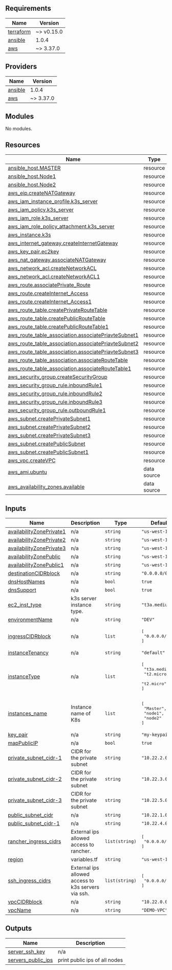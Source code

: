 ## Requirements

| Name | Version |
|------|---------|
| <a name="requirement_terraform"></a> [terraform](#requirement\_terraform) | ~> v0.15.0 |
| <a name="requirement_ansible"></a> [ansible](#requirement\_ansible) | 1.0.4 |
| <a name="requirement_aws"></a> [aws](#requirement\_aws) | ~> 3.37.0 |

## Providers

| Name | Version |
|------|---------|
| <a name="provider_ansible"></a> [ansible](#provider\_ansible) | 1.0.4 |
| <a name="provider_aws"></a> [aws](#provider\_aws) | ~> 3.37.0 |

## Modules

No modules.

## Resources

| Name | Type |
|------|------|
| [ansible_host.MASTER](https://registry.terraform.io/providers/nbering/ansible/1.0.4/docs/resources/host) | resource |
| [ansible_host.Node1](https://registry.terraform.io/providers/nbering/ansible/1.0.4/docs/resources/host) | resource |
| [ansible_host.Node2](https://registry.terraform.io/providers/nbering/ansible/1.0.4/docs/resources/host) | resource |
| [aws_eip.createNATGateway](https://registry.terraform.io/providers/hashicorp/aws/latest/docs/resources/eip) | resource |
| [aws_iam_instance_profile.k3s_server](https://registry.terraform.io/providers/hashicorp/aws/latest/docs/resources/iam_instance_profile) | resource |
| [aws_iam_policy.k3s_server](https://registry.terraform.io/providers/hashicorp/aws/latest/docs/resources/iam_policy) | resource |
| [aws_iam_role.k3s_server](https://registry.terraform.io/providers/hashicorp/aws/latest/docs/resources/iam_role) | resource |
| [aws_iam_role_policy_attachment.k3s_server](https://registry.terraform.io/providers/hashicorp/aws/latest/docs/resources/iam_role_policy_attachment) | resource |
| [aws_instance.k3s](https://registry.terraform.io/providers/hashicorp/aws/latest/docs/resources/instance) | resource |
| [aws_internet_gateway.createInternetGateway](https://registry.terraform.io/providers/hashicorp/aws/latest/docs/resources/internet_gateway) | resource |
| [aws_key_pair.ec2key](https://registry.terraform.io/providers/hashicorp/aws/latest/docs/resources/key_pair) | resource |
| [aws_nat_gateway.associateNATGateway](https://registry.terraform.io/providers/hashicorp/aws/latest/docs/resources/nat_gateway) | resource |
| [aws_network_acl.createNetworkACL](https://registry.terraform.io/providers/hashicorp/aws/latest/docs/resources/network_acl) | resource |
| [aws_network_acl.createNetworkACL1](https://registry.terraform.io/providers/hashicorp/aws/latest/docs/resources/network_acl) | resource |
| [aws_route.associatePrivate_Route](https://registry.terraform.io/providers/hashicorp/aws/latest/docs/resources/route) | resource |
| [aws_route.createInternet_Access](https://registry.terraform.io/providers/hashicorp/aws/latest/docs/resources/route) | resource |
| [aws_route.createInternet_Access1](https://registry.terraform.io/providers/hashicorp/aws/latest/docs/resources/route) | resource |
| [aws_route_table.createPrivateRouteTable](https://registry.terraform.io/providers/hashicorp/aws/latest/docs/resources/route_table) | resource |
| [aws_route_table.createPublicRouteTable](https://registry.terraform.io/providers/hashicorp/aws/latest/docs/resources/route_table) | resource |
| [aws_route_table.createPublicRouteTable1](https://registry.terraform.io/providers/hashicorp/aws/latest/docs/resources/route_table) | resource |
| [aws_route_table_association.associatePriavteSubnet1](https://registry.terraform.io/providers/hashicorp/aws/latest/docs/resources/route_table_association) | resource |
| [aws_route_table_association.associatePriavteSubnet2](https://registry.terraform.io/providers/hashicorp/aws/latest/docs/resources/route_table_association) | resource |
| [aws_route_table_association.associatePriavteSubnet3](https://registry.terraform.io/providers/hashicorp/aws/latest/docs/resources/route_table_association) | resource |
| [aws_route_table_association.associateRouteTable](https://registry.terraform.io/providers/hashicorp/aws/latest/docs/resources/route_table_association) | resource |
| [aws_route_table_association.associateRouteTable1](https://registry.terraform.io/providers/hashicorp/aws/latest/docs/resources/route_table_association) | resource |
| [aws_security_group.createSecurityGroup](https://registry.terraform.io/providers/hashicorp/aws/latest/docs/resources/security_group) | resource |
| [aws_security_group_rule.inboundRule1](https://registry.terraform.io/providers/hashicorp/aws/latest/docs/resources/security_group_rule) | resource |
| [aws_security_group_rule.inboundRule2](https://registry.terraform.io/providers/hashicorp/aws/latest/docs/resources/security_group_rule) | resource |
| [aws_security_group_rule.inboundRule3](https://registry.terraform.io/providers/hashicorp/aws/latest/docs/resources/security_group_rule) | resource |
| [aws_security_group_rule.outboundRule1](https://registry.terraform.io/providers/hashicorp/aws/latest/docs/resources/security_group_rule) | resource |
| [aws_subnet.createPrivateSubnet1](https://registry.terraform.io/providers/hashicorp/aws/latest/docs/resources/subnet) | resource |
| [aws_subnet.createPrivateSubnet2](https://registry.terraform.io/providers/hashicorp/aws/latest/docs/resources/subnet) | resource |
| [aws_subnet.createPrivateSubnet3](https://registry.terraform.io/providers/hashicorp/aws/latest/docs/resources/subnet) | resource |
| [aws_subnet.createPublicSubnet](https://registry.terraform.io/providers/hashicorp/aws/latest/docs/resources/subnet) | resource |
| [aws_subnet.createPublicSubnet1](https://registry.terraform.io/providers/hashicorp/aws/latest/docs/resources/subnet) | resource |
| [aws_vpc.createVPC](https://registry.terraform.io/providers/hashicorp/aws/latest/docs/resources/vpc) | resource |
| [aws_ami.ubuntu](https://registry.terraform.io/providers/hashicorp/aws/latest/docs/data-sources/ami) | data source |
| [aws_availability_zones.available](https://registry.terraform.io/providers/hashicorp/aws/latest/docs/data-sources/availability_zones) | data source |

## Inputs

| Name | Description | Type | Default | Required |
|------|-------------|------|---------|:--------:|
| <a name="input_availabilityZonePrivate1"></a> [availabilityZonePrivate1](#input\_availabilityZonePrivate1) | n/a | `string` | `"us-west-1a"` | no |
| <a name="input_availabilityZonePrivate2"></a> [availabilityZonePrivate2](#input\_availabilityZonePrivate2) | n/a | `string` | `"us-west-1a"` | no |
| <a name="input_availabilityZonePrivate3"></a> [availabilityZonePrivate3](#input\_availabilityZonePrivate3) | n/a | `string` | `"us-west-1b"` | no |
| <a name="input_availabilityZonePublic"></a> [availabilityZonePublic](#input\_availabilityZonePublic) | n/a | `string` | `"us-west-1b"` | no |
| <a name="input_availabilityZonePublic1"></a> [availabilityZonePublic1](#input\_availabilityZonePublic1) | n/a | `string` | `"us-west-1a"` | no |
| <a name="input_destinationCIDRblock"></a> [destinationCIDRblock](#input\_destinationCIDRblock) | n/a | `string` | `"0.0.0.0/0"` | no |
| <a name="input_dnsHostNames"></a> [dnsHostNames](#input\_dnsHostNames) | n/a | `bool` | `true` | no |
| <a name="input_dnsSupport"></a> [dnsSupport](#input\_dnsSupport) | n/a | `bool` | `true` | no |
| <a name="input_ec2_inst_type"></a> [ec2\_inst\_type](#input\_ec2\_inst\_type) | k3s server instance type. | `string` | `"t3a.medium"` | no |
| <a name="input_environmentName"></a> [environmentName](#input\_environmentName) | n/a | `string` | `"DEV"` | no |
| <a name="input_ingressCIDRblock"></a> [ingressCIDRblock](#input\_ingressCIDRblock) | n/a | `list` | <pre>[<br>  "0.0.0.0/0"<br>]</pre> | no |
| <a name="input_instanceTenancy"></a> [instanceTenancy](#input\_instanceTenancy) | n/a | `string` | `"default"` | no |
| <a name="input_instanceType"></a> [instanceType](#input\_instanceType) | n/a | `list` | <pre>[<br>  "t3a.medium",<br>  "t2.micro",<br>  "t2.micro"<br>]</pre> | no |
| <a name="input_instances_name"></a> [instances\_name](#input\_instances\_name) | Instance name of K8s | `list` | <pre>[<br>  "Master",<br>  "node1",<br>  "node2"<br>]</pre> | no |
| <a name="input_key_pair"></a> [key\_pair](#input\_key\_pair) | n/a | `string` | `"my-keypair"` | no |
| <a name="input_mapPublicIP"></a> [mapPublicIP](#input\_mapPublicIP) | n/a | `bool` | `true` | no |
| <a name="input_private_subnet_cidr-1"></a> [private\_subnet\_cidr-1](#input\_private\_subnet\_cidr-1) | CIDR for the private subnet | `string` | `"10.22.2.0/24"` | no |
| <a name="input_private_subnet_cidr-2"></a> [private\_subnet\_cidr-2](#input\_private\_subnet\_cidr-2) | CIDR for the private subnet | `string` | `"10.22.3.0/24"` | no |
| <a name="input_private_subnet_cidr-3"></a> [private\_subnet\_cidr-3](#input\_private\_subnet\_cidr-3) | CIDR for the private subnet | `string` | `"10.22.5.0/24"` | no |
| <a name="input_public_subnet_cidr"></a> [public\_subnet\_cidr](#input\_public\_subnet\_cidr) | n/a | `string` | `"10.22.1.0/24"` | no |
| <a name="input_public_subnet_cidr-1"></a> [public\_subnet\_cidr-1](#input\_public\_subnet\_cidr-1) | n/a | `string` | `"10.22.4.0/24"` | no |
| <a name="input_rancher_ingress_cidrs"></a> [rancher\_ingress\_cidrs](#input\_rancher\_ingress\_cidrs) | External ips allowed access to rancher. | `list(string)` | <pre>[<br>  "0.0.0.0/0"<br>]</pre> | no |
| <a name="input_region"></a> [region](#input\_region) | variables.tf | `string` | `"us-west-1"` | no |
| <a name="input_ssh_ingress_cidrs"></a> [ssh\_ingress\_cidrs](#input\_ssh\_ingress\_cidrs) | External ips allowed access to k3s servers via ssh. | `list(string)` | <pre>[<br>  "0.0.0.0/0"<br>]</pre> | no |
| <a name="input_vpcCIDRblock"></a> [vpcCIDRblock](#input\_vpcCIDRblock) | n/a | `string` | `"10.22.0.0/16"` | no |
| <a name="input_vpcName"></a> [vpcName](#input\_vpcName) | n/a | `string` | `"DEMO-VPC"` | no |

## Outputs

| Name | Description |
|------|-------------|
| <a name="output_server_ssh_key"></a> [server\_ssh\_key](#output\_server\_ssh\_key) | n/a |
| <a name="output_servers_public_ips"></a> [servers\_public\_ips](#output\_servers\_public\_ips) | print public ips of all nodes |
